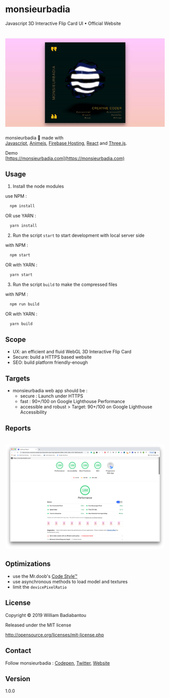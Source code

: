 # monsieurbadia

Javascript 3D Interactive Flip Card UI • Official Website

# ![monsieurbadia Sample](https://github.com/monsieurbadia/monsieurbadia.github.io/blob/master/assets/github/monsieurbadia/monsieurbadia-sample.gif?)

monsieurbadia 🌌 made with &nbsp;  
[Javascript](https://developer.mozilla.org/en-US/docs/Web/JavaScript), 
[Animejs](https://animejs.com/),
[Firebase Hosting](https://firebase.google.com),
[React](https://reactjs.org) and
[Three.js](https://threejs.org).

Demo &nbsp;  
[https://monsieurbadia.com](https://monsieurbadia.com)

## Usage

1. Install the node modules

  use NPM :
  ```sh
    npm install
  ```

  OR use YARN :
  ```sh
    yarn install
  ```

2. Run the script ```start``` to start development with local server side

  with NPM :
  ```sh
    npm start
  ```

  OR with YARN :
  ```sh
    yarn start
  ```

3. Run the script ```build``` to make the compressed files

  with NPM :
  ```sh
    npm run build
  ```

  OR with YARN :
  ```sh
    yarn build
  ```

## Scope 

* UX: an efficient and fluid WebGL 3D Interactive Flip Card
* Secure: build a HTTPS based website
* SEO: build platform friendly-enough

## Targets

* monsieurbadia web app should be : 
  - secure : Launch under HTTPS
  - fast : 90+/100 on Google Lighthouse Performance
  - accessible and robust > Target: 90+/100 on Google Lighthouse Accessibility

## Reports

# ![monsieurbadia Lighthouse Reports](https://github.com/monsieurbadia/monsieurbadia.github.io/blob/master//assets/github/monsieurbadia/monsieurbadia-lighthouse-reports.png?)

## Optimizations

* use the Mr.doob's [Code Style™](https://github.com/mrdoob/three.js/wiki/Mr.doob's-Code-Style%E2%84%A2)
* use asynchronous methods to load model and textures
* limit the ```devicePixelRatio```

## License

Copyright ©️ 2019 William Badiabantou

Released under the MIT license

http://opensource.org/licenses/mit-license.php

## Contact

Follow monsieurbadia : 
[Codepen](https://codepen.io/monsieurbadia/), 
[Twitter](https://twitter.com/monsieurbadia), 
[Website](http://monsieurbadia.com)

## Version

1.0.0